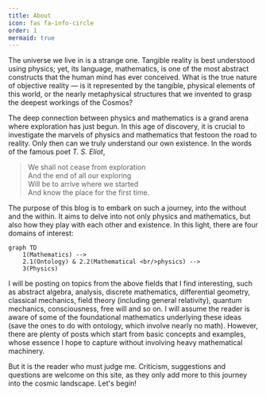 ```yaml
---
title: About
icon: fas fa-info-circle
order: 1
mermaid: true
---
```


The universe we live in is a strange one. Tangible reality is best understood using physics; yet, its language, mathematics, is one of the most abstract constructs that the human mind has ever conceived. What is the true nature of objective reality — is it represented by the tangible, physical elements of this world, or the nearly metaphysical structures that we invented to grasp the deepest workings of the Cosmos?

The deep connection between physics and mathematics is a grand arena where exploration has just begun. In this age of discovery, it is crucial to investigate the marvels of physics and mathematics that festoon the road to reality. Only then can we truly understand our own existence. In the words of the famous poet _T. S. Eliot_,

> We shall not cease from exploration <br>
And the end of all our exploring <br>
Will be to arrive where we started <br>
And know the place for the first time.

The purpose of this blog is to embark on such a journey, into the without and the within. It aims to delve into not only physics and mathematics, but also how they play with each other and existence. In this light, there are four domains of interest:

```mermaid
graph TD
    1(Mathematics) -->
    2.1(Ontology) & 2.2(Mathematical <br/>physics) -->
    3(Physics)
```

I will be posting on topics from the above fields that I find interesting, such as abstract algebra, analysis, discrete mathematics, differential geometry, classical mechanics, field  theory (including general relativity), quantum mechanics, consciousness, free will and so on. I will assume the reader is aware of some of the foundational mathematics underlying these ideas (save the ones to do with ontology, which involve nearly no math). However, there are plenty of posts which start from basic concepts and examples, whose essence I hope to capture without involving heavy mathematical machinery.

But it is the reader who must judge me. Criticism, suggestions and questions are welcome on this site, as they only add more to this journey into the cosmic landscape. Let's begin!
